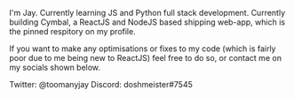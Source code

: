 I'm Jay.
Currently learning JS and Python full stack development.
Currently building Cymbal, a ReactJS and NodeJS based shipping web-app, which is the pinned respitory on my profile.

If you want to make any optimisations or fixes to my code (which is fairly poor due to me being new to ReactJS) feel free to do so, or contact me on my socials shown below.

Twitter: @toomanyjay
Discord: doshmeister#7545
